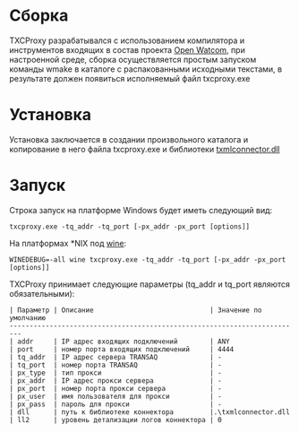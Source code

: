 # Сборка
TXCProxy разрабатывался с использованием компилятора и инструментов входящих в 
состав проекта [Open Watcom](http://www.openwatcom.org/), при настроенной среде, 
сборка осуществляется простым запуском команды wmake в каталоге с распакованными 
исходными текстами, в результате должен появиться исполняемый файл txcproxy.exe

# Установка
Установка заключается в создании произвольного каталога и копирование в него файла 
txcproxy.exe и библиотеки [txmlconnector.dll](http://www.finam.ru/howtotrade/tconnector/default.asp)

# Запуск
Строка запуск на платформе Windows будет иметь следующий вид:

    txcproxy.exe -tq_addr -tq_port [-px_addr -px_port [options]]

На платформах *NIX под [wine](http://www.winehq.org):

    WINEDEBUG=-all wine txcproxy.exe -tq_addr -tq_port [-px_addr -px_port [options]]
    
TXCProxy принимает следующие параметры (tq_addr и tq_port являются обязательными):
    
    | Параметр | Описание                             | Значение по умолчанию 
    -------------------------------------------------------------------------
    | addr     | IP адрес входящих подключений        | ANY 
    | port     | номер порта входящих подключений     | 4444 
    | tq_addr  | IP адрес сервера TRANSAQ             | - 
    | tq_port  | номер порта TRANSAQ                  | - 
    | px_type  | тип прокси                           | - 
    | px_addr  | IP адрес прокси сервера              | - 
    | px_port  | номер порта прокси сервера           | - 
    | px_user  | имя пользователя для прокси          | - 
    | px_pass  | пароль для прокси                    | - 
    | dll      | путь к библиотеке коннектора         |.\txmlconnector.dll 
    | ll2      | уровень детализации логов коннектора | 0 
